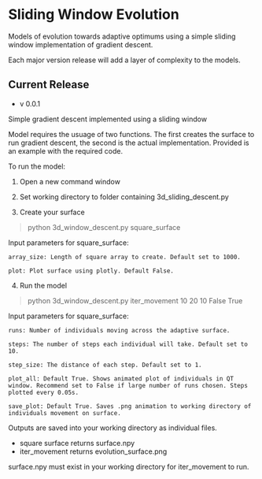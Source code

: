 # Sliding Window Evolution
Models of evolution towards adaptive optimums using a simple sliding window implementation of gradient descent.

Each major version release will add a layer of complexity to the models. 

## Current Release

* v 0.0.1

Simple gradient descent implemented using a sliding window

Model requires the usuage of two functions. The first creates the surface to run gradient descent, the second is the actual implementation.
Provided is an example with the required code.

To run the model:

1) Open a new command window


2) Set working directory to folder containing 3d_sliding_descent.py


3) Create your surface

> python 3d_window_descent.py square_surface


Input parameters for square_surface:

    array_size: Length of square array to create. Default set to 1000.
    
    plot: Plot surface using plotly. Default False.
    

4) Run the model

> python 3d_window_descent.py iter_movement 10 20 10 False True

Input parameters for square_surface:

    runs: Number of individuals moving across the adaptive surface.
    
    steps: The number of steps each individual will take. Default set to 10.
    
    step_size: The distance of each step. Default set to 1.
    
    plot_all: Default True. Shows animated plot of individuals in QT window. Recommend set to False if large number of runs chosen. Steps plotted every 0.05s.
    
    save_plot: Default True. Saves .png animation to working directory of individuals movement on surface.
    

Outputs are saved into your working directory as individual files.

* square surface returns surface.npy
* iter_movement returns evolution_surface.png 

surface.npy must exist in your working directory for iter_movement to run.
